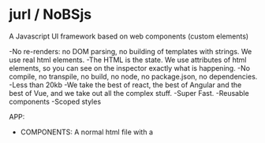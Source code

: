 # jurl / NoBSjs

A Javascript UI framework based on web components (custom elements)

-No re-renders: no DOM parsing, no building of templates with strings. We use real html elements.
-The HTML is the state. We use attributes of html elements, so you can see on the inspector exactly what is happening.
-No compile, no transpile, no build, no node, no package.json, no dependencies.
-Less than 20kb
-We take the best of react, the best of Angular and the best of Vue, and we take out all the complex stuff.
-Super Fast.
-Reusable components
-Scoped styles

APP:

- COMPONENTS:
  A normal html file with a <style>, a single html element (div, span or same as the class), and a script.
  The script part is a js class that extends Component (which Extends html element)

- Events:

  - j-onclick="nameOfMethod"
  - j-onchange="handleChange
  - j-on...

- State and Props
  I treat states and props the same, they are attributes of the html element
  A component with an attribute set with double curly bracks will take the value fromt he parent's state (since the component is instanciated in the parent).
  <my-component username={{user.data.username}} />
  This example creates a "my-component" type of component, which was loaded from a single html file, with the attribute/prop/state of username set to "parent.state.user.data.username". And this is reactive: each time the parent component changes its "state.user" it will trigger an update on the child "my-component". When "my-component" updates it will check the value of parent.user.data.username and the current value it has, and get the new value. And 'rerender'. We don't really use rerender, but it will check where that state is used and update the DOM elements. Only those elements that gotta be updated.

- Data-binding
  {{nameOfState}} takes the value from the state.
  examples:
  <p j-innerhtml="{{person.name}}"></p>
  <img j-src="{{person.image}}">

---

TO DO LIST:
-standarize use of {{}} for functions, arrays, etc
-allow {{()=>alert(1)}}
